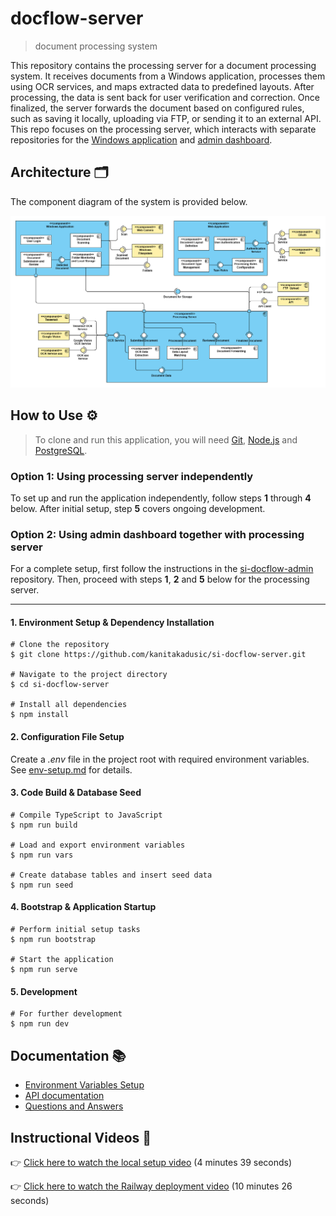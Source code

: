 # docflow-server

> document processing system

This repository contains the processing server for a document processing system. It receives documents from a Windows application, processes them using OCR services, and maps extracted data to predefined layouts. After processing, the data is sent back for user verification and correction. Once finalized, the server forwards the document based on configured rules, such as saving it locally, uploading via FTP, or sending it to an external API. This repo focuses on the processing server, which interacts with separate repositories for the [Windows application](https://github.com/kanitakadusic/si-docflow-windows.git) and [admin dashboard](https://github.com/HarisMalisevic/si-docflow-admin.git).

## Architecture 🗂️

The component diagram of the system is provided below.  

![System architecture](documentation/images/systemArchitecture.png)

## How to Use ⚙️

> To clone and run this application, you will need [Git](https://git-scm.com/), [Node.js](https://nodejs.org/) and [PostgreSQL](https://www.postgresql.org/download/).

### Option 1: Using processing server independently

To set up and run the application independently, follow steps **1** through **4** below. After initial setup, step **5** covers ongoing development.

### Option 2: Using admin dashboard together with processing server

For a complete setup, first follow the instructions in the [si-docflow-admin](https://github.com/HarisMalisevic/si-docflow-admin) repository. Then, proceed with steps **1**, **2** and **5** below for the processing server.

---

#### 1. Environment Setup & Dependency Installation
```
# Clone the repository
$ git clone https://github.com/kanitakadusic/si-docflow-server.git

# Navigate to the project directory
$ cd si-docflow-server

# Install all dependencies
$ npm install
```

#### 2. Configuration File Setup

Create a _.env_ file in the project root with required environment variables. See [env-setup.md](./documentation/env-setup.md) for details.  

#### 3. Code Build & Database Seed
```
# Compile TypeScript to JavaScript
$ npm run build

# Load and export environment variables
$ npm run vars

# Create database tables and insert seed data
$ npm run seed
```

#### 4. Bootstrap & Application Startup
```
# Perform initial setup tasks
$ npm run bootstrap

# Start the application
$ npm run serve
```

#### 5. Development
```
# For further development
$ npm run dev
```

## Documentation 📚

- [Environment Variables Setup](./documentation/env-setup.md)
- [API documentation](https://si-docflow-server.up.railway.app/api-docs/)
- [Questions and Answers](./documentation/q&a.md)

## Instructional Videos 🎥

👉 [Click here to watch the local setup video](https://drive.google.com/file/d/1wA7gXKN9DZgM2DjyqakIQcsxJYVoVDWQ/view?usp=sharing) (4 minutes 39 seconds)

👉 [Click here to watch the Railway deployment video](https://drive.google.com/file/d/1AthoUzsoxkc6dAKwPNVe76llghace6MH/view?usp=sharing) (10 minutes 26 seconds)
